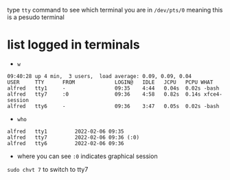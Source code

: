 type `tty` command to see which terminal you are in
`/dev/pts/0` meaning this is a pesudo terminal

# list logged in terminals
- `w`
```
09:40:28 up 4 min,  3 users,  load average: 0.09, 0.09, 0.04
USER     TTY      FROM             LOGIN@   IDLE   JCPU   PCPU WHAT
alfred   tty1     -                09:35    4:44   0.04s  0.02s -bash
alfred   tty7     :0               09:36    4:58   0.82s  0.14s xfce4-session
alfred   tty6     -                09:36    3:47   0.05s  0.02s -bash

```
- `who`
```
alfred   tty1         2022-02-06 09:35
alfred   tty7         2022-02-06 09:36 (:0)
alfred   tty6         2022-02-06 09:36
```
- where you can see `:0` indicates graphical session

`sudo chvt 7` to switch to tty7
